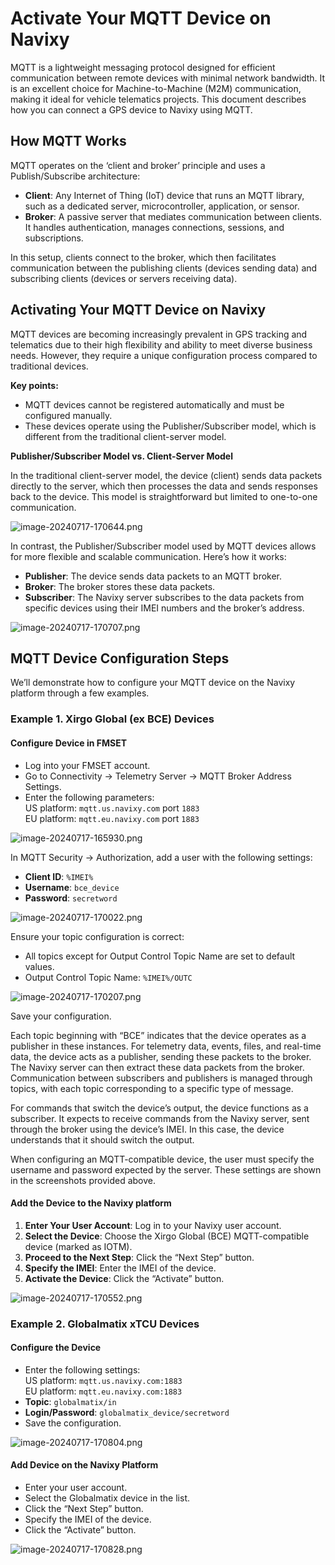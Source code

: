 # Activate Your MQTT Device on Navixy

MQTT is a lightweight messaging protocol designed for efficient communication between remote devices with minimal network bandwidth. It is an excellent choice for Machine-to-Machine (M2M) communication, making it ideal for vehicle telematics projects. This document describes how you can connect a GPS device to Navixy using MQTT.

## How MQTT Works

MQTT operates on the ‘client and broker’ principle and uses a Publish/Subscribe architecture:

- **Client**: Any Internet of Thing (IoT) device that runs an MQTT library, such as a dedicated server, microcontroller, application, or sensor.
- **Broker**: A passive server that mediates communication between clients. It handles authentication, manages connections, sessions, and subscriptions.

In this setup, clients connect to the broker, which then facilitates communication between the publishing clients (devices sending data) and subscribing clients (devices or servers receiving data).

## Activating Your MQTT Device on Navixy

MQTT devices are becoming increasingly prevalent in GPS tracking and telematics due to their high flexibility and ability to meet diverse business needs. However, they require a unique configuration process compared to traditional devices.

**Key points:**

- MQTT devices cannot be registered automatically and must be configured manually.
- These devices operate using the Publisher/Subscriber model, which is different from the traditional client-server model.

**Publisher/Subscriber Model vs. Client-Server Model**

In the traditional client-server model, the device (client) sends data packets directly to the server, which then processes the data and sends responses back to the device. This model is straightforward but limited to one-to-one communication.

![image-20240717-170644.png](attachments/image-20240717-170644.png)

In contrast, the Publisher/Subscriber model used by MQTT devices allows for more flexible and scalable communication. Here’s how it works:

- **Publisher**: The device sends data packets to an MQTT broker.
- **Broker**: The broker stores these data packets.
- **Subscriber**: The Navixy server subscribes to the data packets from specific devices using their IMEI numbers and the broker’s address.

![image-20240717-170707.png](attachments/image-20240717-170707.png)

## MQTT Device Configuration Steps

We’ll demonstrate how to configure your MQTT device on the Navixy platform through a few examples.

### Example 1. Xirgo Global (ex BCE) Devices

#### Configure Device in FMSET

- Log into your FMSET account.
- Go to Connectivity → Telemetry Server → MQTT Broker Address Settings.
- Enter the following parameters:  
US platform: `mqtt.us.navixy.com` port `1883`  
EU platform: `mqtt.eu.navixy.com` port `1883`

![image-20240717-165930.png](attachments/image-20240717-165930.png)

In MQTT Security → Authorization, add a user with the following settings:

- **Client ID**: `%IMEI%`
- **Username**: `bce_device`
- **Password**: `secretword`

![image-20240717-170022.png](attachments/image-20240717-170022.png)

Ensure your topic configuration is correct:

- All topics except for Output Control Topic Name are set to default values.
- Output Control Topic Name: `%IMEI%/OUTC`

![image-20240717-170207.png](attachments/image-20240717-170207.png)

Save your configuration.

Each topic beginning with “BCE” indicates that the device operates as a publisher in these instances. For telemetry data, events, files, and real-time data, the device acts as a publisher, sending these packets to the broker. The Navixy server can then extract these data packets from the broker. Communication between subscribers and publishers is managed through topics, with each topic corresponding to a specific type of message.

For commands that switch the device’s output, the device functions as a subscriber. It expects to receive commands from the Navixy server, sent through the broker using the device’s IMEI. In this case, the device understands that it should switch the output.

When configuring an MQTT-compatible device, the user must specify the username and password expected by the server. These settings are shown in the screenshots provided above.

#### Add the Device to the Navixy platform

1. **Enter Your User Account**: Log in to your Navixy user account.
2. **Select the Device**: Choose the Xirgo Global (BCE) MQTT-compatible device (marked as IOTM).
3. **Proceed to the Next Step**: Click the “Next Step” button.
4. **Specify the IMEI**: Enter the IMEI of the device.
5. **Activate the Device**: Click the “Activate” button.

![image-20240717-170552.png](attachments/image-20240717-170552.png)

### Example 2. Globalmatix xTCU Devices

#### Configure the Device

- Enter the following settings:  
US platform: `mqtt.us.navixy.com:1883`  
EU platform: `mqtt.eu.navixy.com:1883`
- **Topic**: `globalmatix/in`
- **Login/Password**: `globalmatix_device/secretword`
- Save the configuration.

![image-20240717-170804.png](attachments/image-20240717-170804.png)

#### Add Device on the Navixy Platform

- Enter your user account.
- Select the Globalmatix device in the list.
- Click the “Next Step” button.
- Specify the IMEI of the device.
- Click the “Activate” button.

![image-20240717-170828.png](attachments/image-20240717-170828.png)